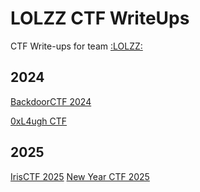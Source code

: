 # LOLZZ CTF WriteUps

CTF Write-ups for team [:LOLZZ:](https://ctftime.org/team/367339)

## 2024

[BackdoorCTF 2024](2024/BackdoorCTF_2024/README.md)

[0xL4ugh CTF](2024/0xL4ugh_CTF/README.md)

## 2025

[IrisCTF 2025](2025/IrisCTF_2025/README.md)
[New Year CTF 2025](2025/NewYearCTF_2025/README.md)